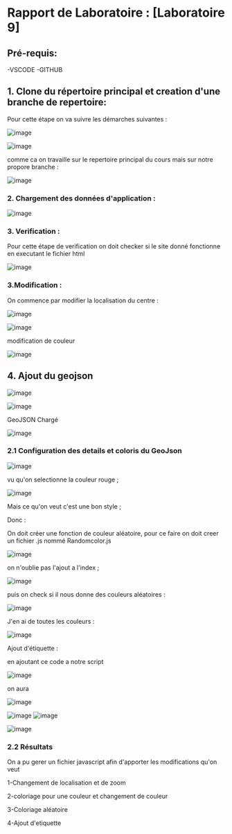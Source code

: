 # **Rapport de Laboratoire : [Laboratoire 9]**

## **Pré-requis**:

-VSCODE
-GITHUB

## **1. Clone du répertoire principal et creation d'une branche de repertoire**:

Pour cette étape on va suivre les démarches suivantes :

![image](https://github.com/user-attachments/assets/d2357fc3-f64f-4a25-bb09-35aa7bf94403)

![image](https://github.com/user-attachments/assets/2176ec4b-3ab0-4fd3-bb88-2c594b6f2781)

comme ca on travaille sur le repertoire principal du cours mais sur notre propore branche :

![image](https://github.com/user-attachments/assets/cba3d842-ae00-457d-bce9-9abbd265f649)


### **2. Chargement des données d'application :**

![image](https://github.com/user-attachments/assets/a9c8f91d-92b6-4057-b51e-a05999b22882)

### **3. Verification :**

Pour cette étape de verification on doit checker si le site donné fonctionne en executant le fichier html 

![image](https://github.com/user-attachments/assets/9e098c01-7660-4e76-ba50-9a79254c6961)



### **3.Modification :**

On commence par modifier la localisation du centre :

![image](https://github.com/user-attachments/assets/897fe641-26f4-4a0d-aaf0-e58b3e1c572e)

![image](https://github.com/user-attachments/assets/3aafa7e6-0cfe-4823-85b3-eaaac6151993)

modification de couleur 

![image](https://github.com/user-attachments/assets/adf121c9-dbaf-431b-a6fd-f4a497f01533)




## **4. Ajout du geojson**

![image](https://github.com/user-attachments/assets/fa64a75a-e8f2-44af-8c6c-2d4060ad6f12)

![image](https://github.com/user-attachments/assets/67f31f64-8b84-4c2a-ba8e-cb43328c5ce2)

GeoJSON Chargé

![image](https://github.com/user-attachments/assets/7b666e37-ef65-4d5d-8500-4cf740321136)

### **2.1 Configuration des details et coloris du GeoJson**

![image](https://github.com/user-attachments/assets/51a067ac-55d9-4575-9240-c8e1a61c0c23)

vu qu'on selectionne la couleur rouge ;

![image](https://github.com/user-attachments/assets/41ae1886-5b21-48d8-9429-e842976e2d3d)

Mais ce qu'on veut c'est une bon style ;

Donc :

On doit créer une fonction de couleur aléatoire,
pour ce faire on doit creer un fichier .js nommé Randomcolor.js

![image](https://github.com/user-attachments/assets/b00ea015-52f1-46a7-a26c-4e7a8a89a23d)

on n'oublie pas l'ajout a l'index ;

![image](https://github.com/user-attachments/assets/900962c1-95ab-4701-a739-59cbfb7447cf)

puis on check si il nous donne des couleurs aléatoires :

![image](https://github.com/user-attachments/assets/cab4be6d-7e5f-449d-aef4-2800c0b1a492)

J'en ai de toutes les couleurs :

![image](https://github.com/user-attachments/assets/8ab54a73-cb55-4953-a507-5d07aa999d6a)


Ajout d'étiquette :

en ajoutant ce code a notre script 

![image](https://github.com/user-attachments/assets/1f09b1fb-abbd-4e10-bda4-39a49ce7f0da)

on aura 

![image](https://github.com/user-attachments/assets/1903f1c9-21fc-4318-adb7-082dc7650b5b)

![image](https://github.com/user-attachments/assets/fb1e9672-4165-4cd1-b86e-e795d06e744f)
![image](https://github.com/user-attachments/assets/7e5ab165-a966-493e-9b94-b2ad97335af6)

![image](https://github.com/user-attachments/assets/5bdce097-8345-4a37-80f2-29f2f0d59d7e)

### **2.2 Résultats**
On a pu gerer un fichier javascript afin d'apporter les modifications qu'on veut

1-Changement de localisation et de zoom

2-coloriage pour une couleur et changement de couleur

3-Coloriage aléatoire

4-Ajout d'etiquette 

